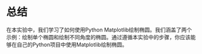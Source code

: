 # 总结

在本实验中，我们学习了如何使用Python Matplotlib绘制椭圆。我们涵盖了两个示例：绘制单个椭圆和绘制不同角度的椭圆。通过遵循本实验中的步骤，你应该能够在自己的Python项目中使用Matplotlib绘制椭圆。
